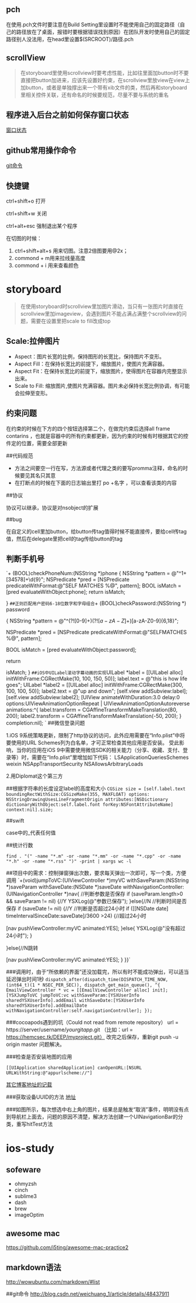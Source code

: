 ## pch

在使用.pch文件时要注意在Build Setting里设置时不能使用自己的固定路径（自己的路径放在了桌面，报错时要根据错误找到原因）在团队开发时使用自己的固定路径别人没法用，在head里设置$(SRCROOT)/路径.pch

## scrollView

> 在storyboard里使用scrollview时要考虑性能，比如往里面加button时不要直接把button加进来，应该先设置好约束，在scrollview里放view在view上加button，或者是单独撑出来一个带有xib文件的类，然后再和storyboard里相关控件关联，还有命名的时候要规范，尽量不要与系统的重名

## 程序进入后台之前如何保存窗口状态

[窗口状态](http://www.cnblogs.com/ljlkfx/archive/2015/05/26/4531268.html)

## github常用操作命令

[git命令](http://caibaojian.com/use-github.html)

## 快捷键

ctrl+shift+o  打开

ctrl+shift+w  关闭

ctrl+alt+esc 强制退出某个程序

在切图的时候：

1.  ctrl+shift+alt+s 用来切图。注意2倍图要用@2x；
2.  commond + m用来拉线量高度
3. commond + i 用来查看颜色
            
# storyboard

> 在使用storyboard时scrollview里加图片滑动，当只有一张图片时直接在scrollview里加imageview，会遇到图片不能占满占满整个scrollview的问题，需要在设置里把scale to fill改成top

## Scale:拉伸图片

- Aspect：图片长宽的比例，保持图形的长宽比，保持图片不变形。
- Aspect Fill：在保持长宽比的前提下，缩放图片，使图片充满容器。
- Aspect Fit：在保持长宽比的前提下，缩放图片，使得图片在容器内完整显示出来。
- Scale to Fill: 缩放图片,使图片充满容器。图片未必保持长宽比例协调，有可能会拉伸至变形。
                   
## 约束问题

  在约束的时候在下方的四个按钮选择第二个，在做完约束后选择all frame contarins ，也就是容器中的所有约束都更新，因为约束的时候有时根据其它的控件定的位置，需要全部更新

##代码规范

- 方法之间要空一行在写，方法源或者代理之类的要写promma注释，命名的时候要见其名只其意 
- 在打断点的时候在下面的日志输出里打 po +名字 ，可以查看该类的内容

##协议

协议可以继承，协议是对nsobject的扩展

##bug

在自定义的cell里加button，给button传tag值得时候不能直接传，要给cell传tag值，然后在delegate里把cell的tag传给button的tag

## 判断手机号
`+ (BOOL)checkPhoneNum:(NSString *)phone
{
NSString *pattern = @"^1+[34578]+\\d{9}";
NSPredicate *pred = [NSPredicate predicateWithFormat:@"SELF MATCHES %@", pattern];
BOOL isMatch = [pred evaluateWithObject:phone];
return isMatch;

}
`
##正则匹配用户密码6-18位数字和字母组合
`+ (BOOL)checkPassword:(NSString *) password

{
NSString
*pattern = @"^(?![0-9]+$)(?![a-zA-Z]+$)[a-zA-Z0-9]{6,18}";

NSPredicate
*pred = [NSPredicate predicateWithFormat:@"SELFMATCHES %@", pattern];

BOOL
isMatch = [pred evaluateWithObject:password];

return

isMatch;
}
`
##iOS中UILabel滚动字幕动画的实现
`UILabel *label = [[UILabel alloc] initWithFrame:CGRectMake(10, 100, 150, 50)];
label.text = @"this is how life goes";
UILabel *label2 = [[UILabel alloc] initWithFrame:CGRectMake(300, 100, 100, 50)];
label2.text = @"up and down";
[self.view addSubview:label];
[self.view addSubview:label2];
[UIView animateWithDuration:3.0 delay:0 options:UIViewAnimationOptionRepeat | UIViewAnimationOptionAutoreverse animations:^{
label.transform = CGAffineTransformMakeTranslation(80, 200);
label2.transform = CGAffineTransformMakeTranslation(-50, 200);
} completion:nil];
`
##微信登录问题

1.iOS 9系统策略更新，限制了http协议的访问，此外应用需要在“Info.plist”中将要使用的URL Schemes列为白名单，才可正常检查其他应用是否安装。
受此影响，当你的应用在iOS 9中需要使用微信SDK的相关能力（分享、收藏、支付、登录等）时，需要在“Info.plist”里增加如下代码：
<key>LSApplicationQueriesSchemes</key>
<array>
<string>weixin</string>
</array>
<key>NSAppTransportSecurity</key>
<dict>
<key>NSAllowsArbitraryLoads</key>
<true/>
</dict>

2.用Diplomat这个第三方

##根据字符串的长度设定label的高度和大小
`CGSize size = [self.label.text boundingRectWithSize:CGSizeMake(355, MAXFLOAT) options: NSStringDrawingUsesLineFragmentOrigin attributes:[NSDictionary dictionaryWithObject:self.label.font forKey:NSFontAttributeName] context:nil].size;`

##swift

case中的_代表任何值

##统计行数

`find . "(" -name "*.m" -or -name "*.mm" -or -name "*.cpp" -or -name "*.h" -or -name "*.rss" ")" -print | xargs wc -l`

##项目中的需求：控制弹窗弹出次数，要求每天弹出一次即可，写一个类，方便调用
`+(void)jumpToVC:(UIViewController *)myVC withSaveParam:(NSString *)saveParam withSaveDate:(NSDate *)saveDate withNavigationController:(UINavigationController *)nav{
//判断参数是否保存
if (saveParam.length>0 && saveParam != nil) {//Y
YSXLog(@"参数已保存");
}else{//N
//判断时间是否保存
if (saveDate != nil) {//Y
//判断是否超过24小时
if ([[NSDate date] timeIntervalSinceDate:saveDate]/3600 >24) {//超过24小时

[nav pushViewController:myVC animated:YES];
}else{
YSXLog(@"没有超过24小时");
}

}else{//N跳转

[nav pushViewController:myVC animated:YES];
}
}}`

###调用时，由于“所依赖的界面”还没加载完，所以有时不能成功弹出，可以适当延迟弹出时间1秒
`dispatch_after(dispatch_time(DISPATCH_TIME_NOW, (int64_t)(1 * NSEC_PER_SEC)), dispatch_get_main_queue(), ^{
EmailViewController * vc = [[EmailViewController alloc] init];
[YSXJumpToVC jumpToVC:vc withSaveParam:[YSXUserInfo sharedYSXUserInfo].addEmail withSaveDate:[YSXUserInfo sharedYSXUserInfo].addEmailDate withNavigationController:self.navigationController];
});`

###cocoapods遇到的坑（Could not read from remote repository）
url = https://server/username/*your*git*app*.git   （比如：url = https://hemcsec.tk/DEEP/myproject.git）
改完之后保存，重新git push -u origin master  问题解决。 

###检查是否安装地图的应用

`[[UIApplication sharedApplication] canOpenURL:[NSURL URLWithString:@"appurlscheme://"]`

[其它博客地址的记载](http://www.jianshu.com/p/c4169171eaa6)

###获取设备UUID的方法
[地址](http://blog.csdn.net/wsdxsyb/article/details/51773494)

###如图所示，每次想选中右上角的图片，结果总是触发“取消”事件，明明没有点到导航栏上面去，问题的原因不清楚，解决方法创建一个UINavigationBar的分类，重写hitTest方法

# ios-study

## sofeware

- ohmyzsh
- cinch
- sublime3 
- dash
- brew
- imageOptim


## awesome mac

https://github.com/i5ting/awesome-mac-practice2

## markdown语法

http://wowubuntu.com/markdown/#list

##git命令
http://blog.csdn.net/weichuang_1/article/details/48437911
